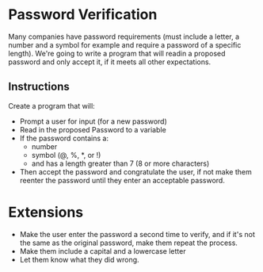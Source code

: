 # Password Verification

Many companies have password requirements (must include a letter, a number and a symbol for example and require a password of a specific length). We're going to write a program that will readin a proposed password and only accept it, if it meets all other expectations.  

Instructions
-----------
Create a program that will: 

  - Prompt a user for input (for a new password)
  - Read in the proposed Password to a variable
  - If the password contains a:
    * number
    * symbol (@, %, *, or !)
    * and has a length greater than 7 (8 or more characters)
  - Then accept the password and congratulate the user, if not make them reenter the password until they enter an acceptable password.
  
Extensions
==========
  -  Make the user enter the password a second time to verify, and if it's not the same as the original password, make them repeat the process.
  -  Make them include a capital and a lowercase letter
  -  Let them know what they did wrong.


